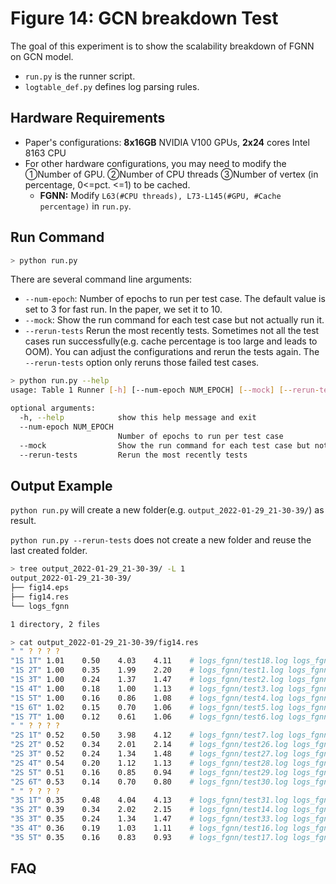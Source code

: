 # Figure 14:  GCN breakdown Test

The goal of this experiment is to show the scalability breakdown of FGNN on GCN model.

- `run.py` is the runner script.
- `logtable_def.py` defines log parsing rules.



## Hardware Requirements

- Paper's configurations: **8x16GB** NVIDIA V100 GPUs, **2x24** cores Intel 8163 CPU
- For other hardware configurations, you may need to modify the ①Number of GPU. ②Number of CPU threads ③Number of vertex (in percentage, 0<=pct. <=1) to be cached.
  - **FGNN:**  Modify  `L63(#CPU threads), L73-L145(#GPU, #Cache percentage)` in `run.py`.



## Run Command


```sh
> python run.py
```



There are several command line arguments:

- `--num-epoch`: Number of epochs to run per test case.  The default value is set to 3 for fast run. In the paper, we set it to 10.
- `--mock`: Show the run command for each test case but not actually run it.
- `--rerun-tests` Rerun the most recently tests. Sometimes not all the test cases run successfully(e.g. cache percentage is too large and leads to OOM). You can adjust the configurations and rerun the tests again. The `--rerun-tests` option only reruns those failed test cases.



```sh
> python run.py --help
usage: Table 1 Runner [-h] [--num-epoch NUM_EPOCH] [--mock] [--rerun-tests]

optional arguments:
  -h, --help            show this help message and exit
  --num-epoch NUM_EPOCH
                        Number of epochs to run per test case
  --mock                Show the run command for each test case but not actually run it
  --rerun-tests         Rerun the most recently tests
```





## Output Example

`python run.py` will create a new folder(e.g. `output_2022-01-29_21-30-39/`) as result.

`python run.py --rerun-tests`  does not create a new folder and reuse the last created folder.

```sh
> tree output_2022-01-29_21-30-39/ -L 1
output_2022-01-29_21-30-39/
├── fig14.eps
├── fig14.res
└── logs_fgnn

1 directory, 2 files
```



```sh
> cat output_2022-01-29_21-30-39/fig14.res
" " ? ? ? ?
"1S 1T" 1.01    0.50    4.03    4.11    # logs_fgnn/test18.log logs_fgnn/test0.log
"1S 2T" 1.00    0.35    1.99    2.20    # logs_fgnn/test1.log logs_fgnn/test19.log
"1S 3T" 1.00    0.24    1.37    1.47    # logs_fgnn/test2.log logs_fgnn/test20.log
"1S 4T" 1.00    0.18    1.00    1.13    # logs_fgnn/test3.log logs_fgnn/test21.log
"1S 5T" 1.00    0.16    0.86    1.08    # logs_fgnn/test4.log logs_fgnn/test22.log
"1S 6T" 1.02    0.15    0.70    1.06    # logs_fgnn/test5.log logs_fgnn/test23.log
"1S 7T" 1.00    0.12    0.61    1.06    # logs_fgnn/test6.log logs_fgnn/test24.log
" " ? ? ? ?
"2S 1T" 0.52    0.50    3.98    4.12    # logs_fgnn/test7.log logs_fgnn/test25.log
"2S 2T" 0.52    0.34    2.01    2.14    # logs_fgnn/test26.log logs_fgnn/test8.log
"2S 3T" 0.52    0.24    1.34    1.48    # logs_fgnn/test27.log logs_fgnn/test9.log
"2S 4T" 0.54    0.20    1.12    1.13    # logs_fgnn/test28.log logs_fgnn/test10.log
"2S 5T" 0.51    0.16    0.85    0.94    # logs_fgnn/test29.log logs_fgnn/test11.log
"2S 6T" 0.53    0.14    0.70    0.80    # logs_fgnn/test30.log logs_fgnn/test12.log
" " ? ? ? ?
"3S 1T" 0.35    0.48    4.04    4.13    # logs_fgnn/test31.log logs_fgnn/test13.log
"3S 2T" 0.39    0.34    2.02    2.15    # logs_fgnn/test14.log logs_fgnn/test32.log
"3S 3T" 0.35    0.24    1.34    1.47    # logs_fgnn/test33.log logs_fgnn/test15.log
"3S 4T" 0.36    0.19    1.03    1.11    # logs_fgnn/test16.log logs_fgnn/test34.log
"3S 5T" 0.35    0.16    0.83    0.93    # logs_fgnn/test17.log logs_fgnn/test35.log
```





## FAQ